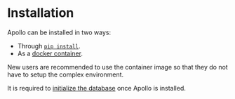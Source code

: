 # Installation

Apollo can be installed in two ways:

* Through [`pip install`](pip.md).
* As a [docker container](docker.md).

New users are recommended to use the container image so that they do not have to setup the complex
environment.

It is required to [initialize the database](db.md) once Apollo is installed.
